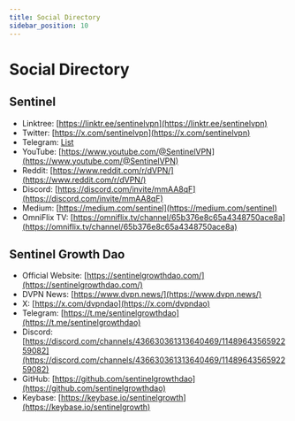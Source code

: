 ```yaml
---
title: Social Directory
sidebar_position: 10
---
```


# Social Directory



## Sentinel

- Linktree: [https://linktr.ee/sentinelvpn](https://linktr.ee/sentinelvpn)
- Twitter: [https://x.com/sentinelvpn](https://x.com/sentinelvpn)
- Telegram: [List](/docs/category/telegram-channels)
- YouTube: [https://www.youtube.com/@SentinelVPN](https://www.youtube.com/@SentinelVPN)
- Reddit: [https://www.reddit.com/r/dVPN/](https://www.reddit.com/r/dVPN/)
- Discord: [https://discord.com/invite/mmAA8qF](https://discord.com/invite/mmAA8qF)
- Medium: [https://medium.com/sentinel](https://medium.com/sentinel)
- OmniFlix TV: [https://omniflix.tv/channel/65b376e8c65a4348750ace8a](https://omniflix.tv/channel/65b376e8c65a4348750ace8a)


## Sentinel Growth Dao

- Official Website: [https://sentinelgrowthdao.com/](https://sentinelgrowthdao.com/)
- DVPN News: [https://www.dvpn.news/](https://www.dvpn.news/)
- X: [https://x.com/dvpndao](https://x.com/dvpndao)
- Telegram: [https://t.me/sentinelgrowthdao](https://t.me/sentinelgrowthdao)
- Discord: [https://discord.com/channels/436630361313640469/1148964356592259082](https://discord.com/channels/436630361313640469/1148964356592259082)
- GitHub: [https://github.com/sentinelgrowthdao](https://github.com/sentinelgrowthdao)
- Keybase: [https://keybase.io/sentinelgrowth](https://keybase.io/sentinelgrowth)